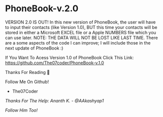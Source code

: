 # PhoneBook-v.2.0
VERSION 2.0 IS OUT! In this new version of PhoneBook, the user will have to input their contacts (like Version 1.0), BUT this time your contacts will be stored in either a Microsoft EXCEL file or a Apple NUMBERS file which you can use later. NOTE: THE DATA WILL NOT BE LOST LIKE LAST TIME. There are a some aspects of the code I can improve; I will include those in the next update of PhoneBook :)

If You Want To Acess Version 1.0 of PhoneBook Click This Link: https://github.com/The07coder/PhoneBook-v.1.0

Thanks For Reading 👀

Follow Me On Github!


- The07Coder

*Thanks For The Help: Ananth K. - @AAkashyap1*

*Follow Him Too!*

